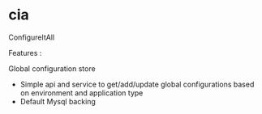 cia
===

ConfigureItAll

Features :

Global configuration store

- Simple api and service to get/add/update global configurations based on environment and application type
- Default Mysql backing

